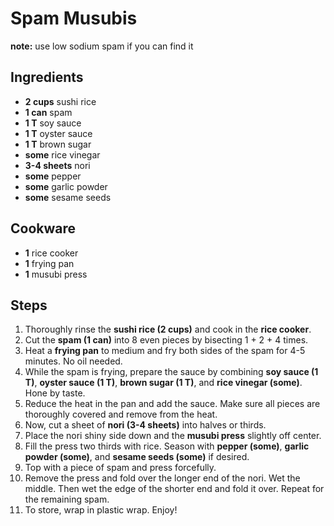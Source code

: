 # Spam Musubis

**note:** use low sodium spam if you can find it  

## Ingredients
- **2 cups** sushi rice
- **1 can** spam
- **1 T** soy sauce
- **1 T** oyster sauce
- **1 T** brown sugar
- **some** rice vinegar
- **3-4 sheets** nori
- **some** pepper
- **some** garlic powder
- **some** sesame seeds

## Cookware
- **1** rice cooker
- **1** frying pan
- **1** musubi press

## Steps
1. Thoroughly rinse the **sushi rice (2 cups)** and cook in the **rice cooker**.
2. Cut the **spam (1 can)** into 8 even pieces by bisecting 1 + 2 + 4 times.
3. Heat a **frying pan** to medium and fry both sides of the spam for 4-5 minutes. No oil needed.
4. While the spam is frying, prepare the sauce by combining **soy sauce (1 T)**, **oyster sauce (1 T)**, **brown sugar (1 T)**, and **rice vinegar (some)**. Hone by taste.
5. Reduce the heat in the pan and add the sauce. Make sure all pieces are thoroughly covered and remove from the heat.
6. Now, cut a sheet of **nori (3-4 sheets)** into halves or thirds.
7. Place the nori shiny side down and the **musubi press** slightly off center.
8. Fill the press two thirds with rice. Season with **pepper (some)**, **garlic powder (some)**, and **sesame seeds (some)** if desired.
9. Top with a piece of spam and press forcefully.
10. Remove the press and fold over the longer end of the nori. Wet the middle. Then wet the edge of the shorter end and fold it over. Repeat for the remaining spam.
11. To store, wrap in plastic wrap. Enjoy\!
